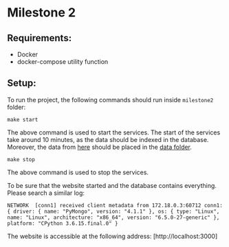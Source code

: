 # Milestone 2

## Requirements:

- Docker
- docker-compose utility function

## Setup:

To run the project, the following commands should run inside `milestone2` folder:

```
make start
```
The above command is used to start the services. The start of the services take around 10 minutes, as the data should be indexed in the database. Moreover, the data from [here](https://drive.google.com/drive/folders/1aDKNOa6lyxmlL4kD5Xr9ubpSJSsuHO9U?usp=drive_link) should be placed in the [data folder](https://github.com/com-480-data-visualization/OutOfTouch/tree/master/data).

```
make stop
```
The above command is used to stop the services.

To be sure that the website started and the database contains everything. Please search a similar log:
```
NETWORK  [conn1] received client metadata from 172.18.0.3:60712 conn1: { driver: { name: "PyMongo", version: "4.1.1" }, os: { type: "Linux", name: "Linux", architecture: "x86_64", version: "6.5.0-27-generic" }, platform: "CPython 3.6.15.final.0" }
```

The website is accessible at the following address: [http://localhost:3000]
